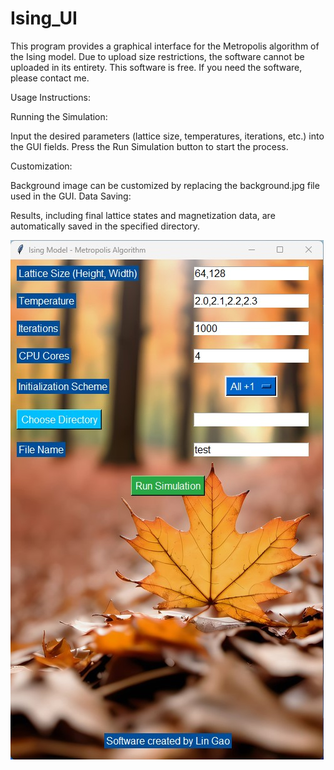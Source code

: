 # Ising_UI
This program provides a graphical interface for the Metropolis algorithm of the Ising model.
Due to upload size restrictions, the software cannot be uploaded in its entirety. This software is free. If you need the software, please contact me.

Usage Instructions:

Running the Simulation:

Input the desired parameters (lattice size, temperatures, iterations, etc.) into the GUI fields.
Press the Run Simulation button to start the process.

Customization:

Background image can be customized by replacing the background.jpg file used in the GUI.
Data Saving:

Results, including final lattice states and magnetization data, are automatically saved in the specified directory.

![Example](images/Ising_test.jpg)
